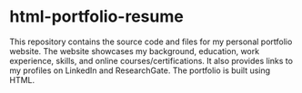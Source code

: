 # html-portfolio-resume
This repository contains the source code and files for my personal portfolio website. The website showcases my background, education, work experience, skills, and online courses/certifications. It also provides links to my profiles on LinkedIn and ResearchGate. The portfolio is built using HTML.
